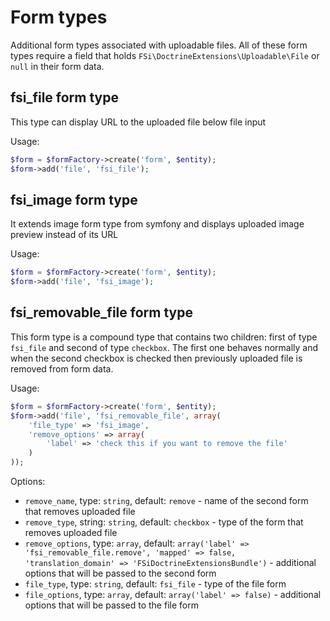 # Form types

Additional form types associated with uploadable files. All of these form types require a field that holds 
``FSi\DoctrineExtensions\Uploadable\File`` or ``null`` in their form data.

## fsi_file form type

This type can display URL to the uploaded file below file input 

Usage:
```php
$form = $formFactory->create('form', $entity);
$form->add('file', 'fsi_file');
```

## fsi_image form type

It extends image form type from symfony and displays uploaded image preview instead of its URL

Usage:
```php
$form = $formFactory->create('form', $entity);
$form->add('file', 'fsi_image');
```

## fsi_removable_file form type

This form type is a compound type that contains two children: first of type ``fsi_file`` and second of
type ``checkbox``. The first one behaves normally and when the second checkbox is checked then previously
uploaded file is removed from form data.

Usage:
```php
$form = $formFactory->create('form', $entity);
$form->add('file', 'fsi_removable_file', array(
    'file_type' => 'fsi_image',
    'remove_options' => array(
        'label' => 'check this if you want to remove the file'
    )
));
```

Options:
* ``remove_name``, type: ``string``, default: ``remove`` - name of the second form that removes uploaded file
* ``remove_type``, string: ``string``, default: ``checkbox`` - type of the form that removes uploaded file
* ``remove_options``, type: ``array``, default: ``array('label' => 'fsi_removable_file.remove', 'mapped' => false,
  'translation_domain' => 'FSiDoctrineExtensionsBundle')`` - additional options that will be passed to the second form
* ``file_type``, type: ``string``, default: ``fsi_file`` - type of the file form
* ``file_options``, type: ``array``, default: ``array('label' => false)`` - additional options that will be passed to
  the file form
